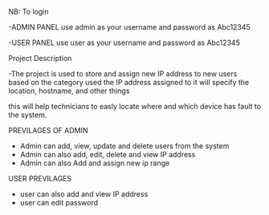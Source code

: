 NB: To login


-ADMIN PANEL 
use admin as your username and password as Abc12345

-USER PANEL use user as your username and password as Abc12345


Project Description

-The project is used to store and assign new IP address to new users    
based on the category used the IP address assigned to it will specify 
the location, hostname, and other things 

this will help technicians to easly locate where and which device has 
fault to the system.

PREVILAGES OF ADMIN

- Admin can add, view, update and delete users from the system
- Admin can also add, edit, delete and view IP address
- Admin can also Add and assign new ip range 

USER PREVILAGES
- user can also add and view IP address
- user can edit password 
